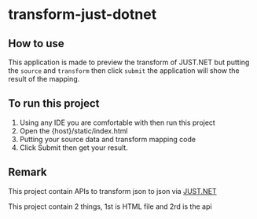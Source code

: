 # transform-just-dotnet

## How to use
This application is made to preview the transform of JUST.NET but putting the `source` and `transform` then click `submit` 
the application will show the result of the mapping.

## To run this project
1. Using any IDE you are comfortable with then run this project
2. Open the {host}/static/index.html
3. Putting your source data and transform mapping code
4. Click Submit then get your result.


## Remark 
This project contain APIs to transform json to json via [JUST.NET](https://github.com/WorkMaze/JUST.net)

This project contain 2 things, 1st is HTML file and 2rd is the api
